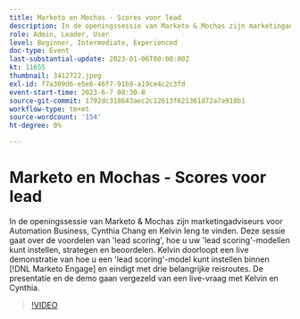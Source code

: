 ```yaml
---
title: Marketo en Mochas - Scores voor lead
description: In de openingssessie van Marketo & Mochas zijn marketingadviseurs voor Automation Business, Cynthia Chang en Kelvin Ieng te vinden. Deze sessie gaat over de voordelen van 'lead scoring', hoe u uw 'lead scoring'-modellen kunt instellen, strategen en beoordelen. Kelvin doorloopt een live demonstratie van hoe u een 'lead scoring'-model kunt instellen binnen [!DNL Marketo Engage] en eindigt met drie belangrijke reisroutes. De presentatie en de demo gaan vergezeld van een live-vraag met Kelvin en Cynthia.
role: Admin, Leader, User
level: Beginner, Intermediate, Experienced
doc-type: Event
last-substantial-update: 2023-01-06T00:00:00Z
kt: 11655
thumbnail: 3412722.jpeg
exl-id: f7a309d6-e5e6-46f7-91b9-a19ce4c2c3fd
event-start-time: 2023-6-7 08:30-8
source-git-commit: 1792dc318643aec2c12613f621361d72a7a918b1
workflow-type: tm+mt
source-wordcount: '154'
ht-degree: 0%

---
```


# Marketo en Mochas - Scores voor lead

In de openingssessie van Marketo &amp; Mochas zijn marketingadviseurs voor Automation Business, Cynthia Chang en Kelvin Ieng te vinden. Deze sessie gaat over de voordelen van &#39;lead scoring&#39;, hoe u uw &#39;lead scoring&#39;-modellen kunt instellen, strategen en beoordelen. Kelvin doorloopt een live demonstratie van hoe u een &#39;lead scoring&#39;-model kunt instellen binnen [!DNL Marketo Engage] en eindigt met drie belangrijke reisroutes. De presentatie en de demo gaan vergezeld van een live-vraag met Kelvin en Cynthia.

>[!VIDEO](https://video.tv.adobe.com/v/3412722/?quality=12&learn=on)

